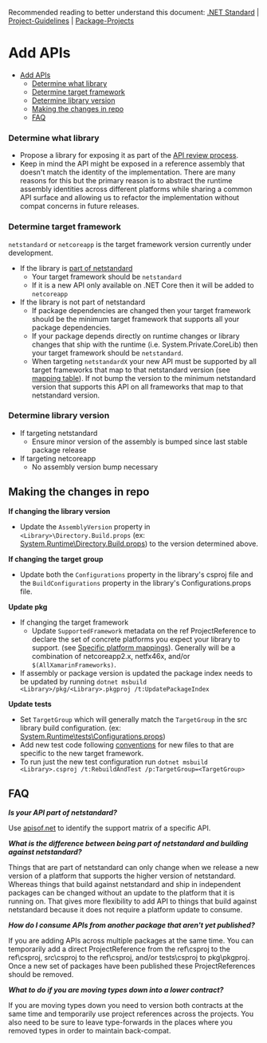 Recommended reading to better understand this document:
[.NET Standard](https://github.com/dotnet/standard/blob/master/docs/faq.md)
| [Project-Guidelines](project-guidelines.md)
| [Package-Projects](package-projects.md)

# Add APIs

- [Add APIs](#add-apis)
    - [Determine what library](#determine-what-library)
    - [Determine target framework](#determine-target-framework)
    - [Determine library version](#determine-library-version)
  - [Making the changes in repo](#making-the-changes-in-repo)
  - [FAQ](#faq)

### Determine what library

- Propose a library for exposing it as part of the [API review process](http://aka.ms/apireview).
- Keep in mind the API might be exposed in a reference assembly that
doesn't match the identity of the implementation. There are many reasons for this but
the primary reason is to abstract the runtime assembly identities across
different platforms while sharing a common API surface and allowing us to refactor
the implementation without compat concerns in future releases.

### Determine target framework

`netstandard` or `netcoreapp` is the target framework version currently under development.

- If the library is [part of netstandard](#faq)
  - Your target framework should be `netstandard`
  - If it is a new API only available on .NET Core then it will be added to `netcoreapp`
- If the library is not part of netstandard
  - If package dependencies are changed then your target framework should be the minimum target framework that supports all your package dependencies.
  - If your package depends directly on runtime changes or library changes that ship with the runtime (i.e. System.Private.CoreLib) then your target framework should be `netstandard`.
  - When targeting `netstandardX` your new API must be supported by all target frameworks that map to that netstandard version (see [mapping table][net-standard table]). If not bump the version to the minimum netstandard version that supports this API on all frameworks that map to that netstandard version.

### Determine library version
- If targeting netstandard
  - Ensure minor version of the assembly is bumped since last stable package release
- If targeting netcoreapp
  - No assembly version bump necessary

## Making the changes in repo

**If changing the library version**
  - Update the `AssemblyVersion` property in `<Library>\Directory.Build.props` (ex: [System.Runtime\Directory.Build.props](https://github.com/dotnet/corefx/blob/master/src/System.Runtime/Directory.Build.props#L4)) to the version determined above.

**If changing the target group**
- Update both the `Configurations` property in the library's csproj file and the `BuildConfigurations` property in the library's Configurations.props file.

**Update pkg**
 - If changing the target framework
    - Update `SupportedFramework` metadata on the ref ProjectReference to declare the set of concrete platforms you expect your library to support. (see [Specific platform mappings][net-standard table]). Generally will be a combination of netcoreapp2.x, netfx46x, and/or `$(AllXamarinFrameworks)`.
  - If assembly or package version is updated the package index needs to be updated by running
    `dotnet msbuild <Library>/pkg/<Library>.pkgproj /t:UpdatePackageIndex`

**Update tests**
  - Set `TargetGroup` which will generally match the `TargetGroup` in the src library build configuration. (ex: [System.Runtime\tests\Configurations.props](https://github.com/dotnet/corefx/blob/master/src/System.Runtime/tests/Configurations.props#L3))
  - Add new test code following [conventions](project-guidelines.md#code-file-naming-conventions) for new files to that are specific to the new target framework.
  - To run just the new test configuration run `dotnet msbuild <Library>.csproj /t:RebuildAndTest /p:TargetGroup=<TargetGroup>`

## FAQ
_**<a name="isnetstandard">Is your API part of netstandard?</a>**_

Use [apisof.net](https://apisof.net) to identify the support matrix of a specific API.

_**What is the difference between being part of netstandard and building against netstandard?**_

Things that are part of netstandard can only change when we release a new version of a platform
that supports the higher version of netstandard. Whereas things that build against netstandard and
ship in independent packages can be changed without an update to the platform that it is running on.
That gives more flexibility to add API to things that build against netstandard because it does not
require a platform update to consume.

_**How do I consume APIs from another package that aren't yet published?**_

If you are adding APIs across multiple packages at the same time. You can temporarily add a direct
ProjectReference from the ref\csproj to the ref\csproj, src\csproj to the ref\csproj, and/or tests\csproj to pkg\pkgproj. Once a new set of packages have been published these ProjectReferences should be removed.

_**What to do if you are moving types down into a lower contract?**_

If you are moving types down you need to version both contracts at the same time and temporarily use
project references across the projects. You also need to be sure to leave type-forwards in the places
where you removed types in order to maintain back-compat.


[net-standard table]: https://docs.microsoft.com/en-us/dotnet/standard/net-standard#net-implementation-support
